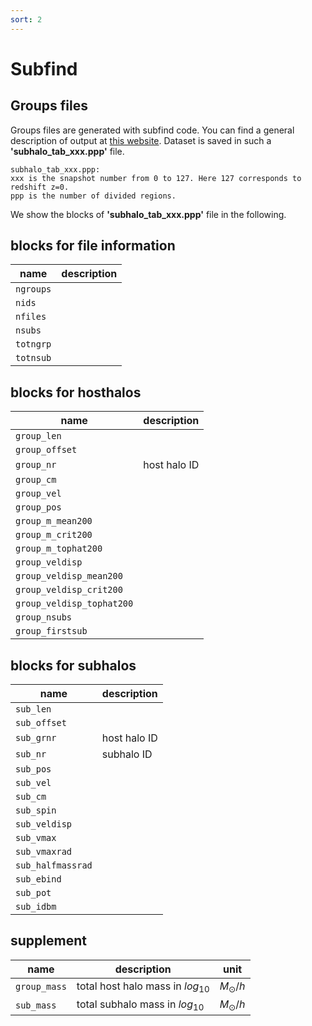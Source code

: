```yaml
---
sort: 2
---
```


# Subfind

## Groups files

Groups files are generated with subfind code. You can find a general description of output at [this website](). Dataset is saved in such a **'subhalo_tab_xxx.ppp'** file.
```
subhalo_tab_xxx.ppp:
xxx is the snapshot number from 0 to 127. Here 127 corresponds to redshift z=0. 
ppp is the number of divided regions. 
```
We show the blocks of **'subhalo_tab_xxx.ppp'** file in the following.

## blocks for file information

| name          | description        |
| ------------- | -------------------- | 
|`ngroups` | | 
|`nids` | |
|`nfiles` | | 
|`nsubs` | | 
|`totngrp`| |
|`totnsub`| |



## blocks for hosthalos

| name          | description        |
| ------------- | -------------------- | 
|`group_len` | | 
|`group_offset` | |
|`group_nr` | host halo ID | 
|`group_cm` | | 
|`group_vel `| | 
|`group_pos` | | 
|`group_m_mean200` | | 
|`group_m_crit200`| | 
|`group_m_tophat200` | | 
|`group_veldisp` | |
|`group_veldisp_mean200` | | 
|`group_veldisp_crit200` | | 
|`group_veldisp_tophat200` | | 
|`group_nsubs `| | 
|`group_firstsub` | | 

## blocks for subhalos

| name          | description        |
| ------------- | -------------------- | 
|`sub_len ` | | 
|`sub_offset` | |
|`sub_grnr` | host halo ID| 
|`sub_nr` | subhalo ID | 
|`sub_pos `| | 
|`sub_vel` | | 
|`sub_cm`| | 
|`sub_spin`| | 
|`sub_veldisp` | | 
|`sub_vmax` | |
|`sub_vmaxrad` | | 
|`sub_halfmassrad`| | 
|`sub_ebind` | | 
|`sub_pot` | | 
|`sub_idbm`| | 

## supplement
| name          | description        |   unit  |
| ------------- | -------------------- |  ------ |
|`group_mass`   | total host halo mass in $log_{10}$ | $M_{\odot}/h$ |
|`sub_mass`   | total subhalo mass in $log_{10}$ | $M_{\odot}/h$ |


